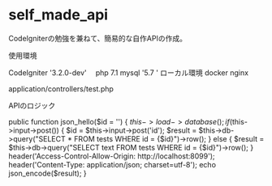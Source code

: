 # self_made_api

CodeIgniterの勉強を兼ねて、簡易的な自作APIの作成。

使用環境

CodeIgniter '3.2.0-dev'　
php 7.1
mysql '5.7
'
ローカル環境
docker nginx


application/controllers/test.php

APIのロジック

 public function json_hello($id = '')
    {
        $this->load->database();
        if($this->input->post()) {
            $id = $this->input->post('id');
            $result = $this->db->query("SELECT * FROM tests WHERE id = {$id}")->row();
        } else {
            $result = $this->db->query("SELECT text FROM tests WHERE id = {$id}")->row();
        }
        header('Access-Control-Allow-Origin: http://localhost:8099');
        header('Content-Type: application/json; charset=utf-8');
        echo json_encode($result);
    }
    

